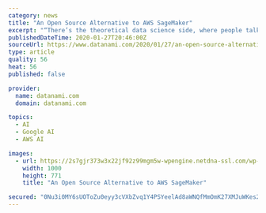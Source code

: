 ```yaml
---
category: news
title: "An Open Source Alternative to AWS SageMaker"
excerpt: "“There’s the theoretical data science side, where people talk about neural networks and hidden layers and back propagation and PyTorch and Tensorflow. And then you have the actual system side of things, which is Kubernetes and Docker and Nvidia and running on GPUs and dealing with S3 and different AWS services. Both sides of the data ..."
publishedDateTime: 2020-01-27T20:46:00Z
sourceUrl: https://www.datanami.com/2020/01/27/an-open-source-alternative-to-aws-sagemaker/
type: article
quality: 56
heat: 56
published: false

provider:
  name: datanami.com
  domain: datanami.com

topics:
  - AI
  - Google AI
  - AWS AI

images:
  - url: https://2s7gjr373w3x22jf92z99mgm5w-wpengine.netdna-ssl.com/wp-content/uploads/2020/01/chip_shutterstock_Robert-Lucian-Crusitu.jpg
    width: 1000
    height: 771
    title: "An Open Source Alternative to AWS SageMaker"

secured: "0Nu3i0MY6sUOToZu0eyy3cVXbZvq1Y4PSYeelAd8aWNQfMmOmK27XMJuWKes2Xb8O+bx0i0ih1mk4RMxdUHDn6EBulUE5vIjr74/yl6QlOH7i94VVhi4ttgTKp7w9j5KWHpxrhEzA88RfETso+ttc6b+jnljuXp/i7baGsRMaJ5eI/goeR6NsDoDTyuVQQI4/qUwGPbFywgtjo4R+VEgcpulIpOSL6kRlbbt1L8wPJUgvFmyOFnj2JYEjigTlJfsy/XnnqWTJV42uzM5xFETnn7ymyJlFsuaIKty4hWgxMA8pAV64e6uYSoeI1zHlAMf;H4rP0BfkrDgjtJ3g7WrPrw=="
---
```


